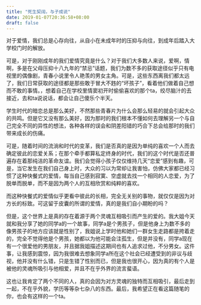 ```yaml
---
title: "死生契阔，与子成说"
date: 2019-01-07T20:36:58+08:00
draft: false
---
```


  对于爱情，我们总是心存向往，从自小在未成年时的压抑与向往，到成年后踏入大学校门时的解放。

  可是，对于刚刚成年的我们爱情究竟是什么？对于我们大多数人来说，爱啊，情啊，多是在父母压抑十八九年的“禁忌”话题，我们为数不多的获取途径似乎只有电视里的偶像剧，青春小说里令人艳羡的男女主角。可是，这些东西离我们都太远了，我们日常获取的途径都是那些敢于冒大不韪的“坏孩子”，看着他们做着自己想而不敢的事情。，想着自己在学校里情窦初开时偷偷喜欢的那个ta，绞尽脑汁的去接近，去和ta说说话，都会让自己傻乐个半天。

  学生时代的暗恋总是那么美好，不然那些青春片为什么会那么轻易的就会引起大众的共鸣。但是它又没有那么美好，因为那时的我们根本不懂如何去理解另一个与自己完全不同的异性的想法，各种各样的误会和阴差阳错的巧合下总会给那时的我们带来成长的伤痛。

  可是，随着时间的流淌和时代的变革，我们是否真的是因为单纯的喜欢一个人而去确定彼此的恋爱关系；在那个牵手都算私定终身的时代，我们的这个时代是否还普遍存在着那纯洁的革命友谊。我们会觉得小孩子仅仅维持几天“恋爱”感到有趣，可是，当它发生在我们自己身上时，大众的习以为常却让我害怕，仿佛大家都已经习惯了这种快餐式的爱情，每当自己感到寂寞、空虚就去找一个相同的人恋爱，为了脱单而脱单，而不是因为两个人的互相欣赏和纯粹的喜欢。

  而这种快餐式的爱情似乎更看中彼此的长相，完全无关别的事物，就仅仅是因为对方长的标致。可这留于皮囊的所谓的爱情，真的是我们自小期盼的吗？

  但是，这个世界上是真的存在着源于两个灵魂互相吸引而产生的爱的。我大姐今天就和我分享了她的同学a的一个故事，同学a是个男孩子，但是他身上为数不多的像男孩子的地方应该就是性别了，我姐说上学时他和她们一群女生走路都是挎着走的，完全不觉得他是个男孩，她都以为他可能会注孤生，但是并没有，同学a现在有一个很爱他的男朋友，并且据我姐描述这期间也有人追求过他，不分男女。这件事，让我感到震惊，因为我很难去想象同学a所在这个社会已经遭受到的非议与歧视，他并没有什么错，只是生错了性别而已，但是我也很开心，因为真的有个人是被他的灵魂所吸引与他相爱，并且不在乎外界的流言蜚语。

  这也让我肯定了两个不同的人，真的会因为对方灵魂的独特而互相吸引，最后走到一起，不在乎外貌，学历等等杂七杂八的东西。最后，我希望正在看这篇随笔的你，也会有这样的一个ta。

